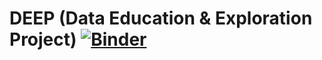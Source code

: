 # DEEP (Data Education & Exploration Project) [![Binder](https://mybinder.org/badge_logo.svg)](https://mybinder.org/v2/gh/ricedatasci/deep/master)
